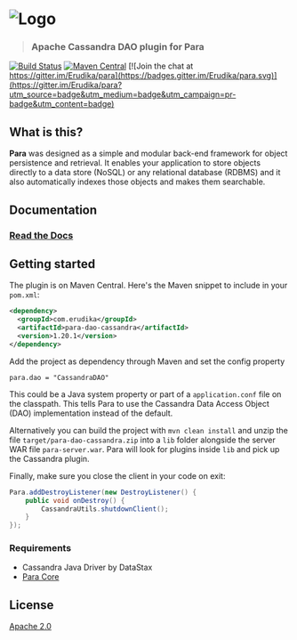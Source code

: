 ![Logo](https://s3-eu-west-1.amazonaws.com/org.paraio/para.png)
============================

> ### Apache Cassandra DAO plugin for Para

[![Build Status](https://travis-ci.org/Erudika/para-dao-cassandra.svg?branch=master)](https://travis-ci.org/Erudika/para-dao-cassandra)
[![Maven Central](https://maven-badges.herokuapp.com/maven-central/com.erudika/para-dao-cassandra/badge.svg)](https://maven-badges.herokuapp.com/maven-central/com.erudika/para-dao-cassandra)
[![Join the chat at https://gitter.im/Erudika/para](https://badges.gitter.im/Erudika/para.svg)](https://gitter.im/Erudika/para?utm_source=badge&utm_medium=badge&utm_campaign=pr-badge&utm_content=badge)

## What is this?

**Para** was designed as a simple and modular back-end framework for object persistence and retrieval.
It enables your application to store objects directly to a data store (NoSQL) or any relational database (RDBMS)
and it also automatically indexes those objects and makes them searchable.

## Documentation

### [Read the Docs](https://paraio.org/docs)

## Getting started

The plugin is on Maven Central. Here's the Maven snippet to include in your `pom.xml`:

```xml
<dependency>
  <groupId>com.erudika</groupId>
  <artifactId>para-dao-cassandra</artifactId>
  <version>1.20.1</version>
</dependency>
```

Add the project as dependency through Maven and set the config property
```
para.dao = "CassandraDAO"
```
This could be a Java system property or part of a `application.conf` file on the classpath.
This tells Para to use the Cassandra Data Access Object (DAO) implementation instead of the default.


Alternatively you can build the project with `mvn clean install` and unzip the file `target/para-dao-cassandra.zip`
into a `lib` folder alongside the server WAR file `para-server.war`. Para will look for plugins inside `lib`
and pick up the Cassandra plugin.

Finally, make sure you close the client in your code on exit:
```java
Para.addDestroyListener(new DestroyListener() {
	public void onDestroy() {
		CassandraUtils.shutdownClient();
	}
});
```

### Requirements

- Cassandra Java Driver by DataStax
- [Para Core](https://github.com/Erudika/para)

## License
[Apache 2.0](LICENSE)
